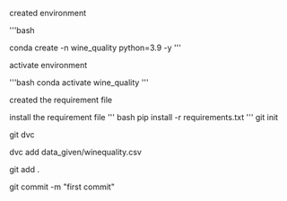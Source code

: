 created environment

'''bash

conda create -n wine_quality python=3.9 -y
'''

activate environment

'''bash
conda activate wine_quality
'''

created the requirement file

install the requirement file
''' bash
pip install -r requirements.txt
'''
git init

git dvc

dvc add data_given/winequality.csv

git add .

git commit -m "first commit"


